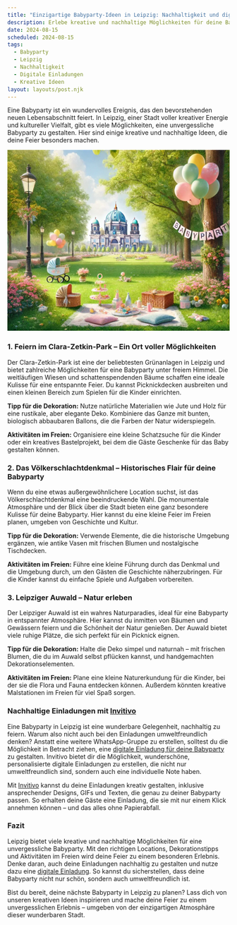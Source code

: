 ```yaml
---
title: "Einzigartige Babyparty-Ideen in Leipzig: Nachhaltigkeit und digitale Einladungen für unvergessliche Feiern"
description: Erlebe kreative und nachhaltige Möglichkeiten für deine Babyparty in Leipzig, inklusive Tipps für persönliche digitale Einladungen und lokale Hotspots.
date: 2024-08-15
scheduled: 2024-08-15
tags:
  - Babyparty
  - Leipzig
  - Nachhaltigkeit
  - Digitale Einladungen
  - Kreative Ideen
layout: layouts/post.njk
---
```


Eine Babyparty ist ein wundervolles Ereignis, das den bevorstehenden neuen Lebensabschnitt feiert. In Leipzig, einer Stadt voller kreativer Energie und kultureller Vielfalt, gibt es viele Möglichkeiten, eine unvergessliche Babyparty zu gestalten. Hier sind einige kreative und nachhaltige Ideen, die deine Feier besonders machen.

![Babyparty im Park](/img/picnic-park.webp)

### 1. **Feiern im Clara-Zetkin-Park – Ein Ort voller Möglichkeiten**

Der Clara-Zetkin-Park ist eine der beliebtesten Grünanlagen in Leipzig und bietet zahlreiche Möglichkeiten für eine Babyparty unter freiem Himmel. Die weitläufigen Wiesen und schattenspendenden Bäume schaffen eine ideale Kulisse für eine entspannte Feier. Du kannst Picknickdecken ausbreiten und einen kleinen Bereich zum Spielen für die Kinder einrichten.

**Tipp für die Dekoration:** Nutze natürliche Materialien wie Jute und Holz für eine rustikale, aber elegante Deko. Kombiniere das Ganze mit bunten, biologisch abbaubaren Ballons, die die Farben der Natur widerspiegeln.

**Aktivitäten im Freien:** Organisiere eine kleine Schatzsuche für die Kinder oder ein kreatives Bastelprojekt, bei dem die Gäste Geschenke für das Baby gestalten können.

### 2. **Das Völkerschlachtdenkmal – Historisches Flair für deine Babyparty**

Wenn du eine etwas außergewöhnlichere Location suchst, ist das Völkerschlachtdenkmal eine beeindruckende Wahl. Die monumentale Atmosphäre und der Blick über die Stadt bieten eine ganz besondere Kulisse für deine Babyparty. Hier kannst du eine kleine Feier im Freien planen, umgeben von Geschichte und Kultur.

**Tipp für die Dekoration:** Verwende Elemente, die die historische Umgebung ergänzen, wie antike Vasen mit frischen Blumen und nostalgische Tischdecken.

**Aktivitäten im Freien:** Führe eine kleine Führung durch das Denkmal und die Umgebung durch, um den Gästen die Geschichte näherzubringen. Für die Kinder kannst du einfache Spiele und Aufgaben vorbereiten.

### 3. **Leipziger Auwald – Natur erleben**

Der Leipziger Auwald ist ein wahres Naturparadies, ideal für eine Babyparty in entspannter Atmosphäre. Hier kannst du inmitten von Bäumen und Gewässern feiern und die Schönheit der Natur genießen. Der Auwald bietet viele ruhige Plätze, die sich perfekt für ein Picknick eignen.

**Tipp für die Dekoration:** Halte die Deko simpel und naturnah – mit frischen Blumen, die du im Auwald selbst pflücken kannst, und handgemachten Dekorationselementen.

**Aktivitäten im Freien:** Plane eine kleine Naturerkundung für die Kinder, bei der sie die Flora und Fauna entdecken können. Außerdem könnten kreative Malstationen im Freien für viel Spaß sorgen.

### **Nachhaltige Einladungen mit [Invitivo](https://invitivo.com/create)**

Eine Babyparty in Leipzig ist eine wunderbare Gelegenheit, nachhaltig zu feiern. Warum also nicht auch bei den Einladungen umweltfreundlich denken? Anstatt eine weitere WhatsApp-Gruppe zu erstellen, solltest du die Möglichkeit in Betracht ziehen, eine [digitale Einladung für deine Babyparty](https://invitivo.com/) zu gestalten. Invitivo bietet dir die Möglichkeit, wunderschöne, personalisierte digitale Einladungen zu erstellen, die nicht nur umweltfreundlich sind, sondern auch eine individuelle Note haben. 

Mit [Invitivo](https://invitivo.com/) kannst du deine Einladungen kreativ gestalten, inklusive ansprechender Designs, GIFs und Texten, die genau zu deiner Babyparty passen. So erhalten deine Gäste eine Einladung, die sie mit nur einem Klick annehmen können – und das alles ohne Papierabfall.

### **Fazit**

Leipzig bietet viele kreative und nachhaltige Möglichkeiten für eine unvergessliche Babyparty. Mit den richtigen Locations, Dekorationstipps und Aktivitäten im Freien wird deine Feier zu einem besonderen Erlebnis. Denke daran, auch deine Einladungen nachhaltig zu gestalten und nutze dazu eine [digitale Einladung](https://invitivo.com). So kannst du sicherstellen, dass deine Babyparty nicht nur schön, sondern auch umweltfreundlich ist.

Bist du bereit, deine nächste Babyparty in Leipzig zu planen? Lass dich von unseren kreativen Ideen inspirieren und mache deine Feier zu einem unvergesslichen Erlebnis – umgeben von der einzigartigen Atmosphäre dieser wunderbaren Stadt.
